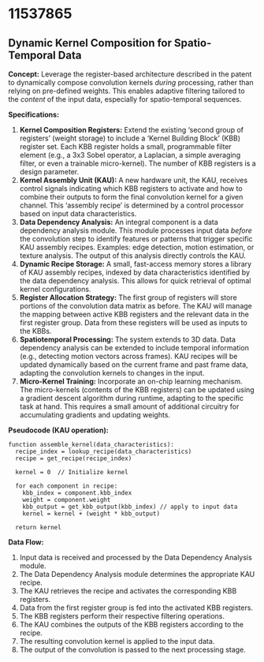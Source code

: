 # 11537865

## Dynamic Kernel Composition for Spatio-Temporal Data

**Concept:** Leverage the register-based architecture described in the patent to dynamically compose convolution kernels *during* processing, rather than relying on pre-defined weights. This enables adaptive filtering tailored to the *content* of the input data, especially for spatio-temporal sequences.

**Specifications:**

1.  **Kernel Composition Registers:** Extend the existing ‘second group of registers’ (weight storage) to include a ‘Kernel Building Block’ (KBB) register set. Each KBB register holds a small, programmable filter element (e.g., a 3x3 Sobel operator, a Laplacian, a simple averaging filter, or even a trainable micro-kernel). The number of KBB registers is a design parameter.
2.  **Kernel Assembly Unit (KAU):** A new hardware unit, the KAU, receives control signals indicating which KBB registers to activate and how to combine their outputs to form the final convolution kernel for a given channel. This ‘assembly recipe’ is determined by a control processor based on input data characteristics.
3.  **Data Dependency Analysis:** An integral component is a data dependency analysis module.  This module processes input data *before* the convolution step to identify features or patterns that trigger specific KAU assembly recipes. Examples: edge detection, motion estimation, or texture analysis.  The output of this analysis directly controls the KAU.
4.  **Dynamic Recipe Storage:** A small, fast-access memory stores a library of KAU assembly recipes, indexed by data characteristics identified by the data dependency analysis. This allows for quick retrieval of optimal kernel configurations.
5.  **Register Allocation Strategy:** The first group of registers will store portions of the convolution data matrix as before. The KAU will manage the mapping between active KBB registers and the relevant data in the first register group. Data from these registers will be used as inputs to the KBBs.
6.  **Spatiotemporal Processing:** The system extends to 3D data. Data dependency analysis can be extended to include temporal information (e.g., detecting motion vectors across frames). KAU recipes will be updated dynamically based on the current frame and past frame data, adapting the convolution kernels to changes in the input.
7.  **Micro-Kernel Training:** Incorporate an on-chip learning mechanism. The micro-kernels (contents of the KBB registers) can be updated using a gradient descent algorithm during runtime, adapting to the specific task at hand. This requires a small amount of additional circuitry for accumulating gradients and updating weights.

**Pseudocode (KAU operation):**

```
function assemble_kernel(data_characteristics):
  recipe_index = lookup_recipe(data_characteristics)
  recipe = get_recipe(recipe_index)

  kernel = 0  // Initialize kernel

  for each component in recipe:
    kbb_index = component.kbb_index
    weight = component.weight
    kbb_output = get_kbb_output(kbb_index) // apply to input data
    kernel = kernel + (weight * kbb_output)

  return kernel
```

**Data Flow:**

1.  Input data is received and processed by the Data Dependency Analysis module.
2.  The Data Dependency Analysis module determines the appropriate KAU recipe.
3.  The KAU retrieves the recipe and activates the corresponding KBB registers.
4.  Data from the first register group is fed into the activated KBB registers.
5.  The KBB registers perform their respective filtering operations.
6.  The KAU combines the outputs of the KBB registers according to the recipe.
7.  The resulting convolution kernel is applied to the input data.
8.  The output of the convolution is passed to the next processing stage.